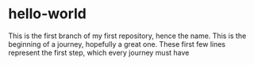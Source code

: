 # hello-world

This is the first branch of my first repository, hence the name.
This is the beginning of a journey, hopefully a great one. 
These first few lines represent the first step, which every journey must have
